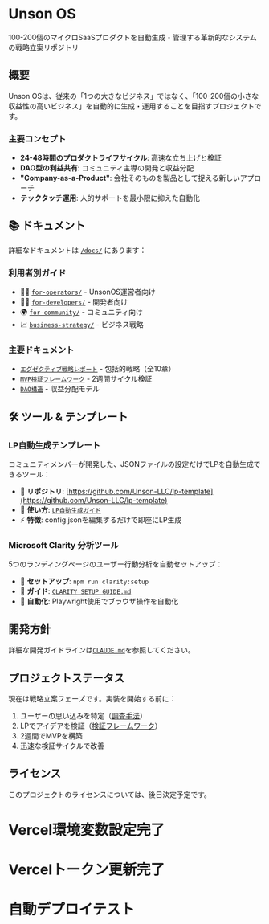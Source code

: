 # Unson OS

100-200個のマイクロSaaSプロダクトを自動生成・管理する革新的なシステムの戦略立案リポジトリ

## 概要

Unson OSは、従来の「1つの大きなビジネス」ではなく、「100-200個の小さな収益性の高いビジネス」を自動的に生成・運用することを目指すプロジェクトです。

### 主要コンセプト

- **24-48時間のプロダクトライフサイクル**: 高速な立ち上げと検証
- **DAO型の利益共有**: コミュニティ主導の開発と収益分配
- **"Company-as-a-Product"**: 会社そのものを製品として捉える新しいアプローチ
- **テックタッチ運用**: 人的サポートを最小限に抑えた自動化

## 📚 ドキュメント

詳細なドキュメントは [`/docs/`](docs/) にあります：

### 利用者別ガイド
- 👨‍💼 [`for-operators/`](docs/for-operators/) - UnsonOS運営者向け
- 👩‍💻 [`for-developers/`](docs/for-developers/) - 開発者向け
- 🌍 [`for-community/`](docs/for-community/) - コミュニティ向け
- 📈 [`business-strategy/`](docs/business-strategy/) - ビジネス戦略

### 主要ドキュメント
- [`エグゼクティブ戦略レポート`](docs/business-strategy/executive-strategy-report.md) - 包括的戦略（全10章）
- [`MVP検証フレームワーク`](docs/business-strategy/mvp-validation-framework.md) - 2週間サイクル検証
- [`DAO構造`](docs/for-community/dao-governance/dao-structure.md) - 収益分配モデル

## 🛠️ ツール & テンプレート

### LP自動生成テンプレート
コミュニティメンバーが開発した、JSONファイルの設定だけでLPを自動生成できるツール：
- 🔗 **リポジトリ**: [https://github.com/Unson-LLC/lp-template](https://github.com/Unson-LLC/lp-template)
- 📖 **使い方**: [`LP自動生成ガイド`](docs/for-developers/saas-templates/lp-template-guide.md)
- ⚡ **特徴**: config.jsonを編集するだけで即座にLP生成

### Microsoft Clarity 分析ツール
5つのランディングページのユーザー行動分析を自動セットアップ：
- 🔧 **セットアップ**: `npm run clarity:setup`
- 📖 **ガイド**: [`CLARITY_SETUP_GUIDE.md`](CLARITY_SETUP_GUIDE.md)
- 🤖 **自動化**: Playwright使用でブラウザ操作を自動化

## 開発方針

詳細な開発ガイドラインは[`CLAUDE.md`](CLAUDE.md)を参照してください。

## プロジェクトステータス

現在は戦略立案フェーズです。実装を開始する前に：

1. ユーザーの思い込みを特定（[調査手法](docs/strategy/user-assumption-research.md)）
2. LPでアイデアを検証（[検証フレームワーク](docs/strategy/mvp-validation-framework.md)）
3. 2週間でMVPを構築
4. 迅速な検証サイクルで改善

## ライセンス

このプロジェクトのライセンスについては、後日決定予定です。
# Vercel環境変数設定完了
# Vercelトークン更新完了
# 自動デプロイテスト
